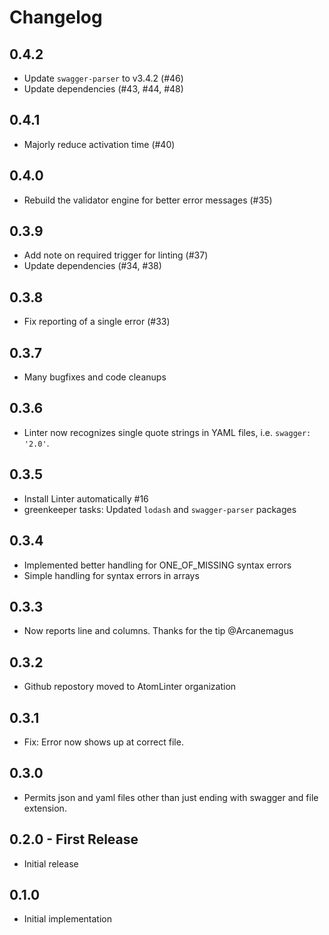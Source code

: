 # Changelog

## 0.4.2

*   Update `swagger-parser` to v3.4.2 (#46)
*   Update dependencies (#43, #44, #48)

## 0.4.1

*   Majorly reduce activation time (#40)

## 0.4.0

*   Rebuild the validator engine for better error messages (#35)

## 0.3.9

*   Add note on required trigger for linting (#37)
*   Update dependencies (#34, #38)

## 0.3.8

*   Fix reporting of a single error (#33)

## 0.3.7

*   Many bugfixes and code cleanups

## 0.3.6

*   Linter now recognizes single quote strings in YAML files, i.e.
    `swagger: '2.0'`.

## 0.3.5

*   Install Linter automatically #16
*   greenkeeper tasks: Updated `lodash` and `swagger-parser` packages

## 0.3.4

*   Implemented better handling for ONE_OF_MISSING syntax errors
*   Simple handling for syntax errors in arrays

## 0.3.3

*   Now reports line and columns. Thanks for the tip @Arcanemagus

## 0.3.2

*   Github repostory moved to AtomLinter organization

## 0.3.1

*   Fix: Error now shows up at correct file.

## 0.3.0

*   Permits json and yaml files other than just ending with swagger and file
    extension.

## 0.2.0 - First Release

*   Initial release

## 0.1.0

*   Initial implementation
